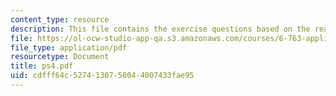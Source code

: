 ```yaml
---
content_type: resource
description: This file contains the exercise questions based on the readings.
file: https://ol-ocw-studio-app-qa.s3.amazonaws.com/courses/6-763-applied-superconductivity-fall-2005/cdfff64c5274130750044007433fae95_ps4.pdf
file_type: application/pdf
resourcetype: Document
title: ps4.pdf
uid: cdfff64c-5274-1307-5004-4007433fae95
---
```

